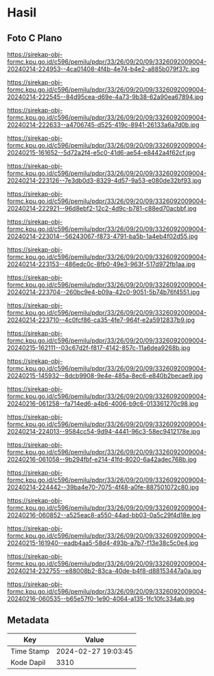 # Hasil

## Foto C Plano

https://sirekap-obj-formc.kpu.go.id/c596/pemilu/pdpr/33/26/09/20/09/3326092009004-20240214-224953--4ca01408-4f4b-4e74-b4e2-a885b079f37c.jpg

https://sirekap-obj-formc.kpu.go.id/c596/pemilu/pdpr/33/26/09/20/09/3326092009004-20240214-222545--84d95cea-d69e-4a73-9b38-62a90ea67894.jpg

https://sirekap-obj-formc.kpu.go.id/c596/pemilu/pdpr/33/26/09/20/09/3326092009004-20240214-222633--a4706745-d525-419c-8941-26133a6a7d0b.jpg

https://sirekap-obj-formc.kpu.go.id/c596/pemilu/pdpr/33/26/09/20/09/3326092009004-20240215-161652--5d72a2f4-e5c0-41d6-ae54-e8442a4f62cf.jpg

https://sirekap-obj-formc.kpu.go.id/c596/pemilu/pdpr/33/26/09/20/09/3326092009004-20240214-223126--7e3db0d3-8329-4d57-9a53-e080de32bf93.jpg

https://sirekap-obj-formc.kpu.go.id/c596/pemilu/pdpr/33/26/09/20/09/3326092009004-20240214-222921--96d8ebf2-12c2-4d9c-b781-c88ed70acbbf.jpg

https://sirekap-obj-formc.kpu.go.id/c596/pemilu/pdpr/33/26/09/20/09/3326092009004-20240214-223014--56243067-f873-4791-ba5b-1a4eb4f02d55.jpg

https://sirekap-obj-formc.kpu.go.id/c596/pemilu/pdpr/33/26/09/20/09/3326092009004-20240214-223153--486edc0c-8fb0-49e3-963f-517d972fb1aa.jpg

https://sirekap-obj-formc.kpu.go.id/c596/pemilu/pdpr/33/26/09/20/09/3326092009004-20240214-223704--260bc9e4-b09a-42c0-9051-5b74b76f4551.jpg

https://sirekap-obj-formc.kpu.go.id/c596/pemilu/pdpr/33/26/09/20/09/3326092009004-20240214-223710--4c0fcf86-ca35-4fe7-964f-e2a5912837b9.jpg

https://sirekap-obj-formc.kpu.go.id/c596/pemilu/pdpr/33/26/09/20/09/3326092009004-20240215-162111--03c67d2f-f817-4142-857c-11a6dea9268b.jpg

https://sirekap-obj-formc.kpu.go.id/c596/pemilu/pdpr/33/26/09/20/09/3326092009004-20240215-145932--8dcb9908-9e4e-485a-8ec6-e840b2becae9.jpg

https://sirekap-obj-formc.kpu.go.id/c596/pemilu/pdpr/33/26/09/20/09/3326092009004-20240216-061258--fa714ed6-a4b6-4006-b9c6-013361270c98.jpg

https://sirekap-obj-formc.kpu.go.id/c596/pemilu/pdpr/33/26/09/20/09/3326092009004-20240214-224013--9584cc54-9d94-4441-96c3-58ec9412178e.jpg

https://sirekap-obj-formc.kpu.go.id/c596/pemilu/pdpr/33/26/09/20/09/3326092009004-20240216-061058--9b294fbf-e214-41fd-8020-6a42adec768b.jpg

https://sirekap-obj-formc.kpu.go.id/c596/pemilu/pdpr/33/26/09/20/09/3326092009004-20240214-224442--39ba4e70-7075-4f48-a0fe-887501072c80.jpg

https://sirekap-obj-formc.kpu.go.id/c596/pemilu/pdpr/33/26/09/20/09/3326092009004-20240216-060852--a525eac8-a550-44ad-bb03-0a5c29f4d18e.jpg

https://sirekap-obj-formc.kpu.go.id/c596/pemilu/pdpr/33/26/09/20/09/3326092009004-20240215-161940--eadb4aa5-58d4-493b-a7b7-f13e38c5c0e4.jpg

https://sirekap-obj-formc.kpu.go.id/c596/pemilu/pdpr/33/26/09/20/09/3326092009004-20240214-232755--e88008b2-83ca-40de-b4f8-d88153447a0a.jpg

https://sirekap-obj-formc.kpu.go.id/c596/pemilu/pdpr/33/26/09/20/09/3326092009004-20240216-060535--b65e57f0-1e90-4064-a135-1fc10fc334ab.jpg


## Metadata

| Key        | Value               |
| ---------- | ------------------- |
| Time Stamp | 2024-02-27 19:03:45 |
| Kode Dapil | 3310                |



